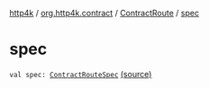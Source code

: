 [http4k](../../index.md) / [org.http4k.contract](../index.md) / [ContractRoute](index.md) / [spec](./spec.md)

# spec

`val spec: `[`ContractRouteSpec`](../-contract-route-spec/index.md) [(source)](https://github.com/http4k/http4k/blob/master/http4k-contract/src/main/kotlin/org/http4k/contract/ContractRoute.kt#L18)